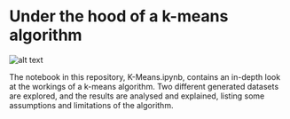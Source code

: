 # Under the hood of a k-means algorithm

![alt text](https://hpccsystems.com/sites/default/files/inline-images/kmeansblog_0.jpg)

The notebook in this repository, K-Means.ipynb, contains an in-depth look at the workings of a k-means algorithm. Two different generated datasets are explored, and the results are analysed and explained, listing some assumptions and limitations of the algorithm.
